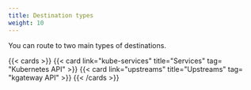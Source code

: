 ```yaml
---
title: Destination types
weight: 10
---
```


You can route to two main types of destinations.

{{< cards >}}
  {{< card link="kube-services" title="Services" tag= "Kubernetes API" >}}
  {{< card link="upstreams" title="Upstreams" tag= "kgateway API" >}}
{{< /cards >}}
